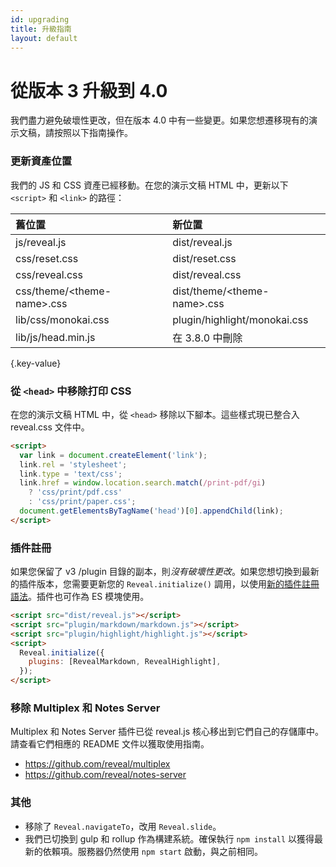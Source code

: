 ```yaml
---
id: upgrading
title: 升級指南
layout: default
---
```


# 從版本 3 升級到 4.0

我們盡力避免破壞性更改，但在版本 4.0 中有一些變更。如果您想遷移現有的演示文稿，請按照以下指南操作。

### 更新資產位置

我們的 JS 和 CSS 資產已經移動。在您的演示文稿 HTML 中，更新以下 `<script>` 和 `<link>` 的路徑：

| 舊位置                           | 新位置                            |
| :------------------------------- | :-------------------------------- |
| js/reveal.js                     | dist/reveal.js                    |
| css/reset.css                    | dist/reset.css                    |
| css/reveal.css                   | dist/reveal.css                   |
| css/theme/&lt;theme-name&gt;.css | dist/theme/&lt;theme-name&gt;.css |
| lib/css/monokai.css              | plugin/highlight/monokai.css      |
| lib/js/head.min.js               | 在 3.8.0 中刪除                   |

{.key-value}

### 從 `<head>` 中移除打印 CSS

在您的演示文稿 HTML 中，從 `<head>` 移除以下腳本。這些樣式現已整合入 reveal.css 文件中。

```html
<script>
  var link = document.createElement('link');
  link.rel = 'stylesheet';
  link.type = 'text/css';
  link.href = window.location.search.match(/print-pdf/gi)
    ? 'css/print/pdf.css'
    : 'css/print/paper.css';
  document.getElementsByTagName('head')[0].appendChild(link);
</script>
```

### 插件註冊

如果您保留了 v3 /plugin 目錄的副本，則*沒有破壞性更改*。如果您想切換到最新的插件版本，您需要更新您的 `Reveal.initialize()` 調用，以使用[新的插件註冊語法](/zh-hant/plugins/)。插件也可作為 ES 模塊使用。

```html
<script src="dist/reveal.js"></script>
<script src="plugin/markdown/markdown.js"></script>
<script src="plugin/highlight/highlight.js"></script>
<script>
  Reveal.initialize({
    plugins: [RevealMarkdown, RevealHighlight],
  });
</script>
```

### 移除 Multiplex 和 Notes Server

Multiplex 和 Notes Server 插件已從 reveal.js 核心移出到它們自己的存儲庫中。請查看它們相應的 README 文件以獲取使用指南。

- https://github.com/reveal/multiplex
- https://github.com/reveal/notes-server

### 其他

- 移除了 `Reveal.navigateTo`，改用 `Reveal.slide`。
- 我們已切換到 gulp 和 rollup 作為構建系統。確保執行 `npm install` 以獲得最新的依賴項。服務器仍然使用 `npm start` 啟動，與之前相同。
